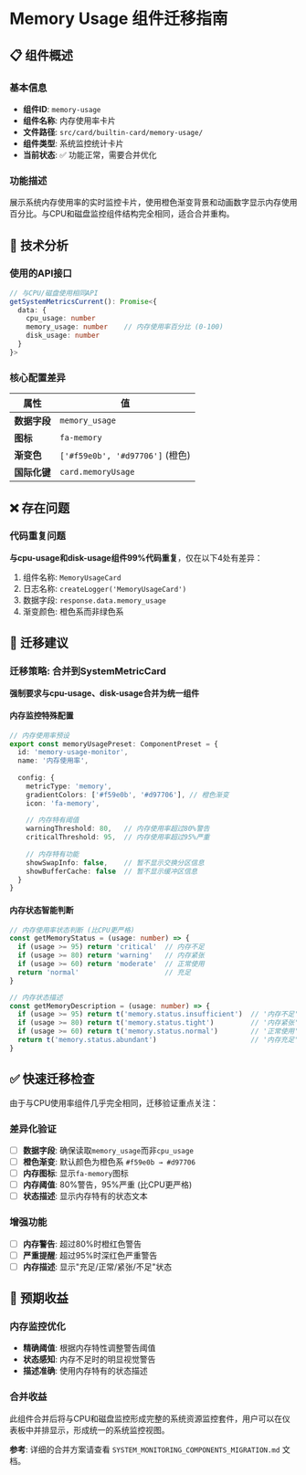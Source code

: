 # Memory Usage 组件迁移指南

## 📋 组件概述

### 基本信息
- **组件ID**: `memory-usage`
- **组件名称**: 内存使用率卡片
- **文件路径**: `src/card/builtin-card/memory-usage/`
- **组件类型**: 系统监控统计卡片
- **当前状态**: ✅ 功能正常，需要合并优化

### 功能描述
展示系统内存使用率的实时监控卡片，使用橙色渐变背景和动画数字显示内存使用百分比。与CPU和磁盘监控组件结构完全相同，适合合并重构。

## 🔧 技术分析

### 使用的API接口
```typescript
// 与CPU/磁盘使用相同API
getSystemMetricsCurrent(): Promise<{
  data: {
    cpu_usage: number
    memory_usage: number    // 内存使用率百分比 (0-100)
    disk_usage: number
  }
}>
```

### 核心配置差异
| 属性 | 值 |
|------|-----|
| **数据字段** | `memory_usage` |
| **图标** | `fa-memory` |
| **渐变色** | `['#f59e0b', '#d97706']` (橙色) |
| **国际化键** | `card.memoryUsage` |

## ❌ 存在问题

### 代码重复问题
**与cpu-usage和disk-usage组件99%代码重复**，仅在以下4处有差异：
1. 组件名称: `MemoryUsageCard`
2. 日志名称: `createLogger('MemoryUsageCard')`
3. 数据字段: `response.data.memory_usage`
4. 渐变颜色: 橙色系而非绿色系

## 🔄 迁移建议

### 迁移策略: 合并到SystemMetricCard
**强制要求与cpu-usage、disk-usage合并为统一组件**

#### 内存监控特殊配置
```typescript
// 内存使用率预设
export const memoryUsagePreset: ComponentPreset = {
  id: 'memory-usage-monitor',
  name: '内存使用率',
  
  config: {
    metricType: 'memory',
    gradientColors: ['#f59e0b', '#d97706'], // 橙色渐变
    icon: 'fa-memory',
    
    // 内存特有阈值
    warningThreshold: 80,   // 内存使用率超过80%警告
    criticalThreshold: 95,  // 内存使用率超过95%严重
    
    // 内存特有功能
    showSwapInfo: false,    // 暂不显示交换分区信息
    showBufferCache: false  // 暂不显示缓冲区信息
  }
}
```

#### 内存状态智能判断
```typescript
// 内存使用率状态判断 (比CPU更严格)
const getMemoryStatus = (usage: number) => {
  if (usage >= 95) return 'critical'  // 内存不足
  if (usage >= 80) return 'warning'   // 内存紧张
  if (usage >= 60) return 'moderate'  // 正常使用
  return 'normal'                     // 充足
}

// 内存状态描述
const getMemoryDescription = (usage: number) => {
  if (usage >= 95) return t('memory.status.insufficient')  // '内存不足'
  if (usage >= 80) return t('memory.status.tight')         // '内存紧张'
  if (usage >= 60) return t('memory.status.normal')        // '正常使用'
  return t('memory.status.abundant')                       // '内存充足'
}
```

## ✅ 快速迁移检查

由于与CPU使用率组件几乎完全相同，迁移验证重点关注：

### 差异化验证
- [ ] **数据字段**: 确保读取`memory_usage`而非`cpu_usage`
- [ ] **橙色渐变**: 默认颜色为橙色系 `#f59e0b → #d97706`
- [ ] **内存图标**: 显示`fa-memory`图标
- [ ] **内存阈值**: 80%警告，95%严重 (比CPU更严格)
- [ ] **状态描述**: 显示内存特有的状态文本

### 增强功能
- [ ] **内存警告**: 超过80%时橙红色警告
- [ ] **严重提醒**: 超过95%时深红色严重警告
- [ ] **内存描述**: 显示"充足/正常/紧张/不足"状态

## 🎯 预期收益

### 内存监控优化
- **精确阈值**: 根据内存特性调整警告阈值
- **状态感知**: 内存不足时的明显视觉警告
- **描述准确**: 使用内存特有的状态描述

### 合并收益
此组件合并后将与CPU和磁盘监控形成完整的系统资源监控套件，用户可以在仪表板中并排显示，形成统一的系统监控视图。

**参考**: 详细的合并方案请查看 `SYSTEM_MONITORING_COMPONENTS_MIGRATION.md` 文档。